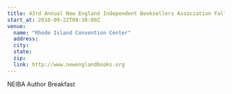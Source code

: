 ```yaml
---
title: 43rd Annual New England Independent Booksellers Association Fall Conference
start_at: 2016-09-22T08:30:00Z 
venue:
  name: "Rhode Island Convention Center"
  address:
  city:
  state:
  zip:
  link: http://www.newenglandbooks.org
---
```

NEIBA Author Breakfast
